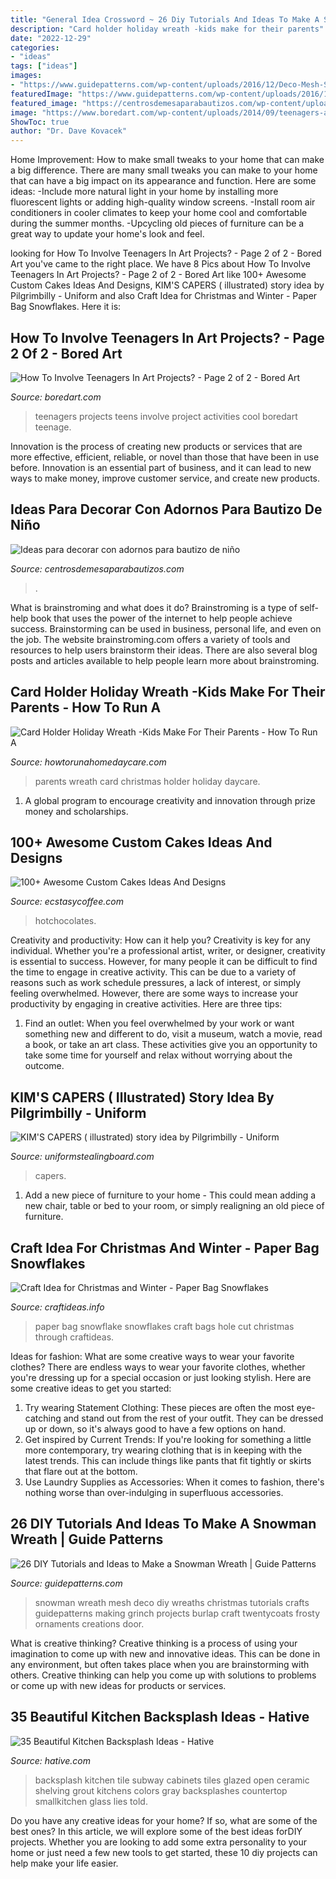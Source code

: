 ```yaml
---
title: "General Idea Crossword ~ 26 Diy Tutorials And Ideas To Make A Snowman Wreath"
description: "Card holder holiday wreath -kids make for their parents"
date: "2022-12-29"
categories:
- "ideas"
tags: ["ideas"]
images:
- "https://www.guidepatterns.com/wp-content/uploads/2016/12/Deco-Mesh-Snowman-Wreath.jpg"
featuredImage: "https://www.guidepatterns.com/wp-content/uploads/2016/12/Deco-Mesh-Snowman-Wreath.jpg"
featured_image: "https://centrosdemesaparabautizos.com/wp-content/uploads/2016/08/adornos-para-bautizo-de-niño-con-globos-grande.jpg"
image: "https://www.boredart.com/wp-content/uploads/2014/09/teenagers-art-project-20.jpg"
ShowToc: true
author: "Dr. Dave Kovacek"
---
```



Home Improvement: How to make small tweaks to your home that can make a big difference.
There are many small tweaks you can make to your home that can have a big impact on its appearance and function. Here are some ideas: 
-Include more natural light in your home by installing more fluorescent lights or adding high-quality window screens. 
-Install room air conditioners in cooler climates to keep your home cool and comfortable during the summer months. 
-Upcycling old pieces of furniture can be a great way to update your home's look and feel.

	

		
looking for How To Involve Teenagers In Art Projects? - Page 2 of 2 - Bored Art you've came to the right place. We have 8 Pics about How To Involve Teenagers In Art Projects? - Page 2 of 2 - Bored Art like 100+ Awesome Custom Cakes Ideas And Designs, KIM&#039;S CAPERS ( illustrated) story idea by Pilgrimbilly - Uniform and also Craft Idea for Christmas and Winter - Paper Bag Snowflakes. Here it is:
		
    
## How To Involve Teenagers In Art Projects? - Page 2 Of 2 - Bored Art

<img loading=lazy src="https://www.boredart.com/wp-content/uploads/2014/09/teenagers-art-project-20.jpg" onerror="this.onerror=null;this.src='https://tse3.mm.bing.net/th?id=OIP.64U_fEdY5CBt3O0eT4pihQHaO0&amp;pid=15.1';" alt="How To Involve Teenagers In Art Projects? - Page 2 of 2 - Bored Art">

_Source: boredart.com_

>teenagers projects teens involve project activities cool boredart teenage. 

	

Innovation is the process of creating new products or services that are more effective, efficient, reliable, or novel than those that have been in use before. Innovation is an essential part of business, and it can lead to new ways to make money, improve customer service, and create new products.

    
## Ideas Para Decorar Con Adornos Para Bautizo De Niño

<img loading=lazy src="https://centrosdemesaparabautizos.com/wp-content/uploads/2016/08/adornos-para-bautizo-de-niño-con-globos-grande.jpg" onerror="this.onerror=null;this.src='https://tse2.mm.bing.net/th?id=OIP.Nuv_vA56j-fj0gEmHC8ttgHaLH&amp;pid=15.1';" alt="Ideas para decorar con adornos para bautizo de niño">

_Source: centrosdemesaparabautizos.com_

>. 

	

What is brainstroming and what does it do?
Brainstroming is a type of self-help book that uses the power of the internet to help people achieve success. Brainstorming can be used in business, personal life, and even on the job. The website brainstroming.com offers a variety of tools and resources to help users brainstorm their ideas. There are also several blog posts and articles available to help people learn more about brainstroming.

    
## Card Holder Holiday Wreath -Kids Make For Their Parents - How To Run A

<img loading=lazy src="http://www.howtorunahomedaycare.com/uploads/Christmas-wreath-clothespin.jpg" onerror="this.onerror=null;this.src='https://tse2.mm.bing.net/th?id=OIP.GpZSby2KVAY8Wfo7wGj8cwHaFq&amp;pid=15.1';" alt="Card Holder Holiday Wreath -Kids Make For Their Parents - How To Run A">

_Source: howtorunahomedaycare.com_

>parents wreath card christmas holder holiday daycare. 

	

1. A global program to encourage creativity and innovation through prize money and scholarships. 

    
## 100+ Awesome Custom Cakes Ideas And Designs

<img loading=lazy src="https://www.ecstasycoffee.com/wp-content/uploads/2016/11/custome-caked-11.jpg" onerror="this.onerror=null;this.src='https://tse4.mm.bing.net/th?id=OIP.fdxEK0QsiH9P_UX_Qc6i9gHaLE&amp;pid=15.1';" alt="100+ Awesome Custom Cakes Ideas And Designs">

_Source: ecstasycoffee.com_

>hotchocolates. 

	

Creativity and productivity: How can it help you?
Creativity is key for any individual. Whether you're a professional artist, writer, or designer, creativity is essential to success. However, for many people it can be difficult to find the time to engage in creative activity. This can be due to a variety of reasons such as work schedule pressures, a lack of interest, or simply feeling overwhelmed. However, there are some ways to increase your productivity by engaging in creative activities. Here are three tips: 
1. Find an outlet: When you feel overwhelmed by your work or want something new and different to do, visit a museum, watch a movie, read a book, or take an art class. These activities give you an opportunity to take some time for yourself and relax without worrying about the outcome.


    
## KIM&#039;S CAPERS ( Illustrated) Story Idea By Pilgrimbilly - Uniform

<img loading=lazy src="https://orig00.deviantart.net/67a2/f/2018/039/a/f/kim_s_capers_2__2___4__by_pilgrimbilly-dc28h55.png" onerror="this.onerror=null;this.src='https://tse2.mm.bing.net/th?id=OIP.WwtgqosYcpEQdCKvDhtFUAHaFS&amp;pid=15.1';" alt="KIM&#039;S CAPERS ( illustrated) story idea by Pilgrimbilly - Uniform">

_Source: uniformstealingboard.com_

>capers. 

	

1. Add a new piece of furniture to your home - This could mean adding a new chair, table or bed to your room, or simply realigning an old piece of furniture.

    
## Craft Idea For Christmas And Winter - Paper Bag Snowflakes

<img loading=lazy src="https://www.craftideas.info/assets/images/Paper_Bag_Snowflake_1.jpg" onerror="this.onerror=null;this.src='https://tse2.mm.bing.net/th?id=OIP.rlk8hUCHlayq9GPXYZmJzQHaHa&amp;pid=15.1';" alt="Craft Idea for Christmas and Winter - Paper Bag Snowflakes">

_Source: craftideas.info_

>paper bag snowflake snowflakes craft bags hole cut christmas through craftideas. 

	

Ideas for fashion: What are some creative ways to wear your favorite clothes?
There are endless ways to wear your favorite clothes, whether you're dressing up for a special occasion or just looking stylish. Here are some creative ideas to get you started: 
1. Try wearing Statement Clothing: These pieces are often the most eye-catching and stand out from the rest of your outfit. They can be dressed up or down, so it's always good to have a few options on hand. 
2. Get inspired by Current Trends: If you're looking for something a little more contemporary, try wearing clothing that is in keeping with the latest trends. This can include things like pants that fit tightly or skirts that flare out at the bottom. 
3. Use Laundry Supplies as Accessories: When it comes to fashion, there's nothing worse than over-indulging in superfluous accessories.

    
## 26 DIY Tutorials And Ideas To Make A Snowman Wreath | Guide Patterns

<img loading=lazy src="https://www.guidepatterns.com/wp-content/uploads/2016/12/Deco-Mesh-Snowman-Wreath.jpg" onerror="this.onerror=null;this.src='https://tse2.mm.bing.net/th?id=OIP._DQn2ekuowMr9e3Ys3hX-wHaJ4&amp;pid=15.1';" alt="26 DIY Tutorials and Ideas to Make a Snowman Wreath | Guide Patterns">

_Source: guidepatterns.com_

>snowman wreath mesh deco diy wreaths christmas tutorials crafts guidepatterns making grinch projects burlap craft twentycoats frosty ornaments creations door. 

	

What is creative thinking?
Creative thinking is a process of using your imagination to come up with new and innovative ideas. This can be done in any environment, but often takes place when you are brainstorming with others. Creative thinking can help you come up with solutions to problems or come up with new ideas for products or services.

    
## 35 Beautiful Kitchen Backsplash Ideas - Hative

<img loading=lazy src="http://hative.com/wp-content/uploads/2016/05/kitchen-backsplash-ideas/9-kitchen-backsplash-ideas.jpg" onerror="this.onerror=null;this.src='https://tse3.mm.bing.net/th?id=OIP.lrVv8gJ2vA_tTWvcYTc-IwHaNI&amp;pid=15.1';" alt="35 Beautiful Kitchen Backsplash Ideas - Hative">

_Source: hative.com_

>backsplash kitchen tile subway cabinets tiles glazed open ceramic shelving grout kitchens colors gray backsplashes countertop smallkitchen glass lies told. 

	

Do you have any creative ideas for your home? If so, what are some of the best ones? In this article, we will explore some of the best ideas forDIY projects. Whether you are looking to add some extra personality to your home or just need a few new tools to get started, these 10 diy projects can help make your life easier.

